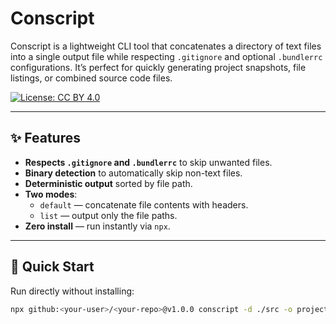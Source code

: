 # Conscript

Conscript is a lightweight CLI tool that concatenates a directory of text files into a single output file while respecting `.gitignore` and optional `.bundlerrc` configurations. It’s perfect for quickly generating project snapshots, file listings, or combined source code files.

[![License: CC BY 4.0](https://img.shields.io/badge/License-CC%20BY%204.0-lightgrey.svg)](https://creativecommons.org/licenses/by/4.0/)

---

## ✨ Features

- **Respects `.gitignore` and `.bundlerrc`** to skip unwanted files.
- **Binary detection** to automatically skip non-text files.
- **Deterministic output** sorted by file path.
- **Two modes**:
  - `default` — concatenate file contents with headers.
  - `list` — output only the file paths.
- **Zero install** — run instantly via `npx`.

---

## 🚀 Quick Start

Run directly without installing:

```bash
npx github:<your-user>/<your-repo>@v1.0.0 conscript -d ./src -o project-files.txt
